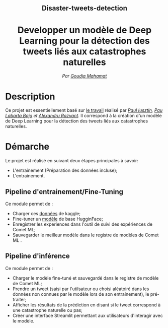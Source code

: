 <div align="center">
    <h2>Disaster-tweets-detection </h2>
    <h1>Developper un modèle de Deep Learning pour la détection des tweets liés aux catastrophes naturelles</h1>
    <i>Par <a href="https://github.com/Angnami/">Goudja Mahamat</a></i>
</div>

# Description

Ce projet est essentiellement basé sur [le travail](https://github.com/iusztinpaul/hands-on-llms) réalisé par <i> <a href="https://github.com/iusztinpaul">Paul Iusztin</a>, <a href="https://github.com/Paulescu">Pau Labarta Bajo</a> et <a href="https://github.com/Joywalker">Alexandru Razvant</a></i>. 
Il correspond à la création d'un modèle de Deep Learning pour la détection des tweets liés aux catastrophes naturelles. 

# Démarche
Le projet est réalisé en suivant deux étapes principales à savoir:  

- L'entrainement (Préparation des données incluse);
- L'entrainement.

## Pipeline d'entrainement/Fine-Tuning   

Ce module permet de : 
- Charger ces [données](https://www.kaggle.com/competitions/nlp-getting-started/data) de kaggle;
- Fine-tuner un [modèle](https://huggingface.co/distilbert/distilbert-base-uncased-finetuned-sst-2-english) de base HugginFace;
- Enregistrer les experiences dans l'outil de suivi des expériences de Comet ML;
- Sauvegarder le meilleur modèle dans le registre de modèles de Comet ML .   

## Pipeline d'inférence 

Ce module permet de : 
- Charger le modèle fine-tuné et sauvegardé dans le registre de modèle de Comet ML;
- Prendre un tweet (saisi par l'utilsateur ou choisi aléatoiré dans les données non connues par le modèle lors de son entrainement), le pré-traiter;
- Afficher les résultats de la prédiction en disant si le tweet correspond à une catastrophe naturelle ou pas;
- Créer une interface Streamlit permettant aux utilisateurs d'interagir avec le modèle.   